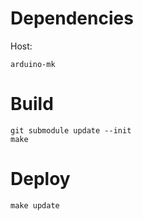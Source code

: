 # Dependencies
Host:
```
arduino-mk
```

# Build

```
git submodule update --init
make
```

# Deploy

```
make update
```

